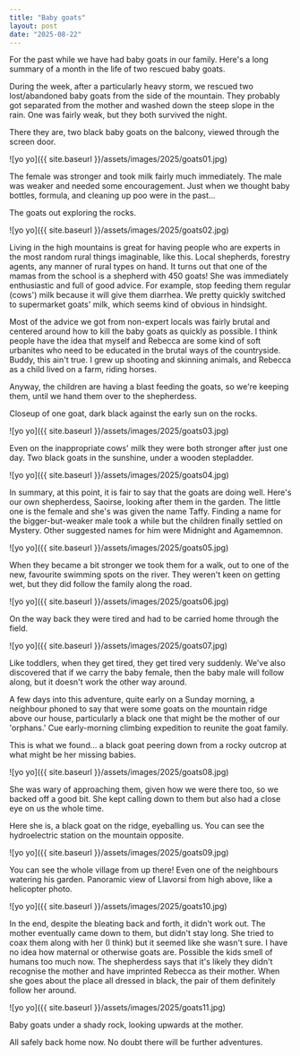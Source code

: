 ```yaml
---
title: "Baby goats"
layout: post
date: "2025-08-22"
---
```


For the past while we have had baby goats in our family. Here's a long summary of a month in the life of two rescued baby goats.

During the week, after a particularly heavy storm, we rescued two lost/abandoned baby goats from the side of the mountain. They probably got separated from the mother and washed down the steep slope in the rain. One was fairly weak, but they both survived the night.

There they are, two black baby goats on the balcony, viewed through the screen door.

![yo yo]({{ site.baseurl }}/assets/images/2025/goats01.jpg)

The female was stronger and took milk fairly much immediately. The male was weaker and needed some encouragement. Just when we thought baby bottles, formula, and cleaning up poo were in the past...

The goats out exploring the rocks.

![yo yo]({{ site.baseurl }}/assets/images/2025/goats02.jpg)

Living in the high mountains is great for having people who are experts in the most random rural things imaginable, like this. Local shepherds, forestry agents, any manner of rural types on hand. It turns out that one of the mamas from the school is a shepherd with 450 goats! She was immediately enthusiastic and full of good advice. For example, stop feeding them regular (cows') milk because it will give them diarrhea. We pretty quickly switched to supermarket goats' milk, which seems kind of obvious in hindsight.

Most of the advice we got from non-expert locals was fairly brutal and centered around how to kill the baby goats as quickly as possible. I think people have the idea that myself and Rebecca are some kind of soft urbanites who need to be educated in the brutal ways of the countryside. Buddy, this ain't true. I grew up shooting and skinning animals, and Rebecca as a child lived on a farm, riding horses.

Anyway, the children are having a blast feeding the goats, so we're keeping them, until we hand them over to the shepherdess.

Closeup of one goat, dark black against the early sun on the rocks.

![yo yo]({{ site.baseurl }}/assets/images/2025/goats03.jpg)

Even on the inappropriate cows' milk they were both stronger after just one day. Two black goats in the sunshine, under a wooden stepladder.

![yo yo]({{ site.baseurl }}/assets/images/2025/goats04.jpg)

In summary, at this point, it is fair to say that the goats are doing well. Here's our own shepherdess, Saoirse, looking after them in the garden. The little one is the female and she's was given the name Taffy. Finding a name for the bigger-but-weaker male took a while but the children finally settled on Mystery. Other suggested names for him were Midnight and Agamemnon.

![yo yo]({{ site.baseurl }}/assets/images/2025/goats05.jpg)

When they became a bit stronger we took them for a walk, out to one of the new, favourite swimming spots on the river. They weren't keen on getting wet, but they did follow the family along the road.

![yo yo]({{ site.baseurl }}/assets/images/2025/goats06.jpg)

On the way back they were tired and had to be carried home through the field.

![yo yo]({{ site.baseurl }}/assets/images/2025/goats07.jpg)

Like toddlers, when they get tired, they get tired very suddenly. We've also discovered that if we carry the baby female, then the baby male will follow along, but it doesn't work the other way around. 

A few days into this adventure, quite early on a Sunday morning, a neighbour phoned to say that were some goats on the mountain ridge above our house, particularly a black one that might be the mother of our 'orphans.' Cue early-morning climbing expedition to reunite the goat family.

This is what we found... a black goat peering down from a rocky outcrop at what might be her missing babies.

![yo yo]({{ site.baseurl }}/assets/images/2025/goats08.jpg)

She was wary of approaching them, given how we were there too, so we backed off a good bit. She kept calling down to them but also had a close eye on us the whole time.

Here she is, a black goat on the ridge, eyeballing us. You can see the hydroelectric station on the mountain opposite.

![yo yo]({{ site.baseurl }}/assets/images/2025/goats09.jpg)

You can see the whole village from up there! Even one of the neighbours watering his garden.
Panoramic view of Llavorsí from high above, like a helicopter photo.

![yo yo]({{ site.baseurl }}/assets/images/2025/goats10.jpg)

In the end, despite the bleating back and forth, it didn't work out. The mother eventually came down to them, but didn't stay long. She tried to coax them along with her (I think) but it seemed like she wasn't sure. I have no idea how maternal or otherwise goats are. Possible the kids smell of humans too much now. The shepherdess says that it's likely they didn't recognise the mother and have imprinted Rebecca as their mother. When she goes about the place all dressed in black, the pair of them definitely follow her around.

![yo yo]({{ site.baseurl }}/assets/images/2025/goats11.jpg)

Baby goats under a shady rock, looking upwards at the mother.

All safely back home now. No doubt there will be further adventures.
